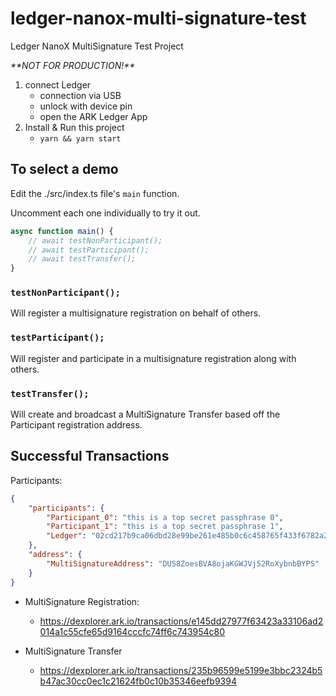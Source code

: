 # ledger-nanox-multi-signature-test
 Ledger NanoX MultiSignature Test Project

*\*\*NOT FOR PRODUCTION!\*\**

1) connect Ledger
   - connection via USB
   - unlock with device pin
   - open the ARK Ledger App
2) Install & Run this project
   - `yarn && yarn start`

## To select a demo

Edit the ./src/index.ts file's `main` function.

Uncomment each one individually to try it out.

```typescript
async function main() {
    // await testNonParticipant();
    // await testParticipant();
    // await testTransfer();
}
```

### `testNonParticipant();`

Will register a multisignature registration on behalf of others.

### `testParticipant();`

Will register and participate in a multisignature registration along with others.

### `testTransfer();`

Will create and broadcast a MultiSignature Transfer based off the Participant registration address.

## Successful Transactions

Participants:
```json
{
    "participants": {
        "Participant_0": "this is a top secret passphrase 0",
        "Participant_1": "this is a top secret passphrase 1",
        "Ledger": "02cd217b9ca06dbd28e99be261e485b0c6c458765f433f6782a2cd24e9cbc4122c",
    },
    "address": {
        "MultiSignatureAddress": "DUS8ZoesBVA8ojaKGWJVj52RoXybnbBYPS"
    }
}
```

- MultiSignature Registration:
    - https://dexplorer.ark.io/transactions/e145dd27977f63423a33106ad2014a1c55cfe65d9164cccfc74ff6c743954c80

- MultiSignature Transfer
    -  https://dexplorer.ark.io/transactions/235b96599e5199e3bbc2324b5b47ac30cc0ec1c21624fb0c10b35346eefb9394

